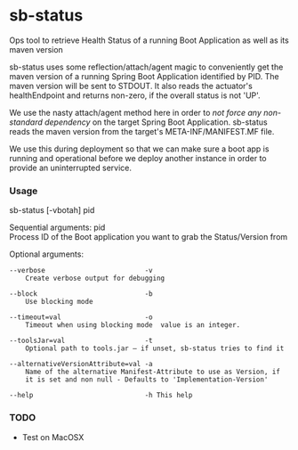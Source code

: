 # sb-status
Ops tool to retrieve Health Status of a running Boot Application as well as its maven version

sb-status uses some reflection/attach/agent magic to conveniently get the maven version of a running Spring Boot Application identified by PID. The maven version will be sent to STDOUT. It also reads the actuator's healthEndpoint and returns non-zero, if the overall status is not 'UP'.

We use the nasty attach/agent method here in order to *not force any non-standard dependency* on the target Spring Boot Application. 
sb-status reads the maven version from the target's META-INF/MANIFEST.MF file.

We use this during deployment so that we can make sure a boot app is running and operational before we deploy another instance in order to provide an uninterrupted service.

### Usage

sb-status [-vbotah] pid 

  Sequential arguments:
    pid   
        Process ID of the Boot application you want to grab the
        Status/Version from

  Optional arguments:

    --verbose                         -v 
        Create verbose output for debugging

    --block                           -b 
        Use blocking mode

    --timeout=val                     -o 
        Timeout when using blocking mode  value is an integer.

    --toolsJar=val                    -t 
        Optional path to tools.jar – if unset, sb-status tries to find it
    
    --alternativeVersionAttribute=val -a 
        Name of the alternative Manifest-Attribute to use as Version, if
        it is set and non null - Defaults to 'Implementation-Version'
        
    --help                            -h This help

### TODO 

* Test on MacOSX

